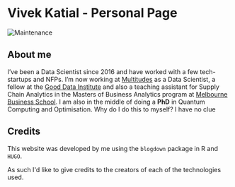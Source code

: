 # Vivek Katial - Personal Page

![Maintenance](https://img.shields.io/maintenance/yes/2019.svg?style=flat-square)

## About me
I’ve been a Data Scientist since 2016 and have worked with a few tech-startups and NFPs. I’m now working at [Multitudes](https://www.multitudes.co) as a Data Scientist, a fellow at the [Good Data Institute](https://www.gooddatainstitute.com) and also a teaching assistant for Supply Chain Analytics in the Masters of Business Analytics program at [Melbourne Business School](https://mbs.edu/home). I am also in the middle of doing a **PhD** in Quantum Computing and Optimisation. Why do I do this to myself? I have no clue 

## Credits
This website was developed by me using the `blogdown` package in R and `HUGO`.

As such I'd like to give credits to the creators of each of the technologies used.

